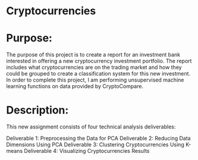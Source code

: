 # Cryptocurrencies

# Purpose:
The purpose of this project is to create a report for an investment bank interested in offering a new cryptocurrency investment portfolio. The report includes what cryptocurrencies are on the trading market and how they could be grouped to create a classification system for this new investment. In order to complete this project, I am performing unsupervised machine learning functions on data provided by CryptoCompare.

# Description:

This new assignment consists of four technical analysis deliverables:

Deliverable 1: Preprocessing the Data for PCA
Deliverable 2: Reducing Data Dimensions Using PCA
Deliverable 3: Clustering Cryptocurrencies Using K-means
Deliverable 4: Visualizing Cryptocurrencies Results
